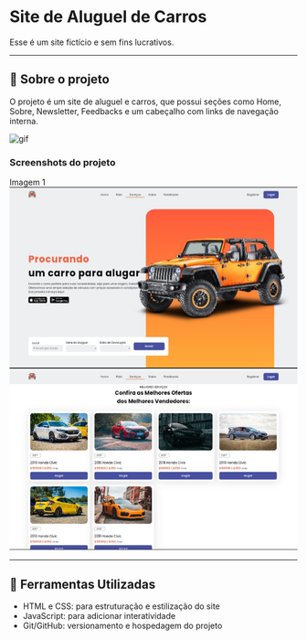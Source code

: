# Site de Aluguel de Carros

Esse é um site fictício e sem fins lucrativos.

***

## 🚀 Sobre o projeto
O projeto é um site de aluguel e carros, que possui seções como Home, Sobre, Newsletter, Feedbacks e um cabeçalho com links de navegação interna.

![gif](./.github/videos/car-rental-website-1.gif)

### Screenshots do projeto

Imagem 1
![Imagem 1](./.github/screenshots/screenshot1.jpg)
![Imagem 2](./.github/screenshots/screenshot2.jpg)

***

## 🚀 Ferramentas Utilizadas
- HTML e CSS: para estruturação e estilização do site
- JavaScript: para adicionar interatividade
- Git/GitHub: versionamento e hospedagem do projeto